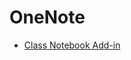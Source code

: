 OneNote
=======

* [Class Notebook Add-in](https://support.microsoft.com/en-us/topic/fix-issues-with-class-notebook-add-in-c200d334-3fa7-4cca-8d14-e2821581fd03)